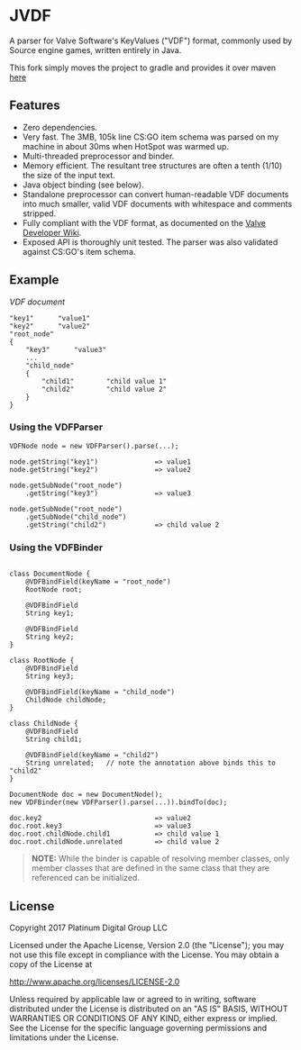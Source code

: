 # JVDF

A parser for Valve Software's KeyValues ("VDF") format, commonly used by Source engine games, written entirely in Java.

This fork simply moves the project to gradle and provides it over maven [here](https://maven.covers1624.net)

## Features

* Zero dependencies.
* Very fast. The 3MB, 105k line CS:GO item schema was parsed on my machine in about 30ms when HotSpot was warmed up.
* Multi-threaded preprocessor and binder.
* Memory efficient.  The resultant tree structures are often a tenth (1/10) the size of the input text.
* Java object binding (see below).
* Standalone preprocessor can convert human-readable VDF documents into much smaller, valid VDF documents with whitespace and comments stripped.
* Fully compliant with the VDF format, as documented on the [Valve Developer Wiki](https://developer.valvesoftware.com/wiki/KeyValues).
* Exposed API is thoroughly unit tested.  The parser was also validated against CS:GO's item schema.

## Example

*VDF document*
```
"key1"      "value1"
"key2"      "value2"
"root_node"
{
    "key3"      "value3"
    ...
    "child_node"
    {
        "child1"        "child value 1"
        "child2"        "child value 2"
    }
}
```

### Using the VDFParser
```
VDFNode node = new VDFParser().parse(...);

node.getString("key1")              => value1
node.getString("key2")              => value2

node.getSubNode("root_node")
    .getString("key3")              => value3

node.getSubNode("root_node")
    .getSubNode("child_node")
    .getString("child2")            => child value 2
```

### Using the VDFBinder

```

class DocumentNode {
    @VDFBindField(keyName = "root_node")
    RootNode root;
    
    @VDFBindField
    String key1;
    
    @VDFBindField
    String key2;
}

class RootNode {
    @VDFBindField
    String key3;
    
    @VDFBindField(keyName = "child_node")
    ChildNode childNode;
}

class ChildNode {
    @VDFBindField
    String child1;
    
    @VDFBindField(keyName = "child2")
    String unrelated;   // note the annotation above binds this to "child2"
}

DocumentNode doc = new DocumentNode();
new VDFBinder(new VDFParser().parse(...)).bindTo(doc);

doc.key2                            => value2
doc.root.key3                       => value3
doc.root.childNode.child1           => child value 1
doc.root.childNode.unrelated        => child value 2
```

> **NOTE:** While the binder is capable of resolving member classes, only member classes that are defined in the same class that they are referenced can be initialized.

## License

Copyright 2017 Platinum Digital Group LLC

Licensed under the Apache License, Version 2.0 (the "License");
you may not use this file except in compliance with the License.
You may obtain a copy of the License at

http://www.apache.org/licenses/LICENSE-2.0

Unless required by applicable law or agreed to in writing, software
distributed under the License is distributed on an "AS IS" BASIS,
WITHOUT WARRANTIES OR CONDITIONS OF ANY KIND, either express or implied.
See the License for the specific language governing permissions and
limitations under the License.
